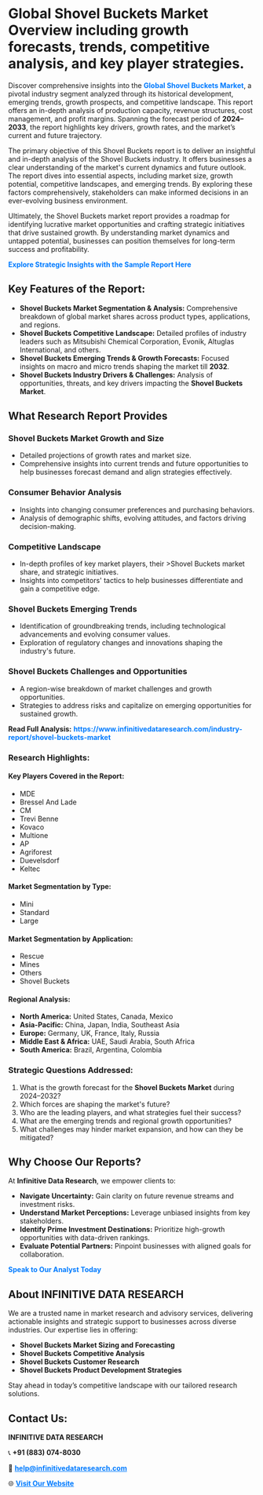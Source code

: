 <h1>Global Shovel Buckets Market Overview including growth forecasts, trends, competitive analysis, and key player strategies.</h1>
<p>
Discover comprehensive insights into the 
<a href="https://www.infinitivedataresearch.com/industry-report/shovel-buckets-market" rel="dofollow" style="color: #007BFF; text-decoration: none;"><strong>Global Shovel Buckets Market</strong></a>, a pivotal industry segment analyzed through its historical development, emerging trends, growth prospects, and competitive landscape. This report offers an in-depth analysis of production capacity, revenue structures, cost management, and profit margins. Spanning the forecast period of <strong>2024–2033</strong>, the report highlights key drivers, growth rates, and the market’s current and future trajectory.
</p>
<p>
The primary objective of this Shovel Buckets report is to deliver an insightful and in-depth analysis of the Shovel Buckets industry. It offers businesses a clear understanding of the market's current dynamics and future outlook. The report dives into essential aspects, including market size, growth potential, competitive landscapes, and emerging trends. By exploring these factors comprehensively, stakeholders can make informed decisions in an ever-evolving business environment.
</p>
<p>
Ultimately, the Shovel Buckets market report provides a roadmap for identifying lucrative market opportunities and crafting strategic initiatives that drive sustained growth. By understanding market dynamics and untapped potential, businesses can position themselves for long-term success and profitability.
</p>
<p>
<a href="https://www.infinitivedataresearch.com/request-sample/reportId=103220" style="color: #007BFF; text-decoration: none;"><strong>Explore Strategic Insights with the Sample Report Here</strong></a>
</p>

<h2>Key Features of the Report:</h2>
<ul>
<li><strong>Shovel Buckets Market Segmentation & Analysis:</strong> Comprehensive breakdown of global market shares across product types, applications, and regions.</li>
<li><strong>Shovel Buckets Competitive Landscape:</strong> Detailed profiles of industry leaders such as Mitsubishi Chemical Corporation, Evonik, Altuglas International, and others.</li>
<li><strong>Shovel Buckets Emerging Trends & Growth Forecasts:</strong> Focused insights on macro and micro trends shaping the market till <strong>2032</strong>.</li>
<li><strong>Shovel Buckets Industry Drivers & Challenges:</strong> Analysis of opportunities, threats, and key drivers impacting the <strong>Shovel Buckets Market</strong>.</li>
</ul>

<h2>What Research Report Provides</h2>
<h3>Shovel Buckets Market Growth and Size</h3>
<ul>
<li>Detailed projections of growth rates and market size.</li>
<li>Comprehensive insights into current trends and future opportunities to help businesses forecast demand and align strategies effectively.</li>
</ul>

<h3>Consumer Behavior Analysis</h3>
<ul>
<li>Insights into changing consumer preferences and purchasing behaviors.</li>
<li>Analysis of demographic shifts, evolving attitudes, and factors driving decision-making.</li>
</ul>

<h3>Competitive Landscape</h3>
<ul>
<li>In-depth profiles of key market players, their >Shovel Buckets market share, and strategic initiatives.</li>
<li>Insights into competitors' tactics to help businesses differentiate and gain a competitive edge.</li>
</ul>

<h3>Shovel Buckets Emerging Trends</h3>
<ul>
<li>Identification of groundbreaking trends, including technological advancements and evolving consumer values.</li>
<li>Exploration of regulatory changes and innovations shaping the industry's future.</li>
</ul>

<h3>Shovel Buckets Challenges and Opportunities</h3>
<ul>
<li>A region-wise breakdown of market challenges and growth opportunities.</li>
<li>Strategies to address risks and capitalize on emerging opportunities for sustained growth.</li>
</ul>
<p><strong>Read Full Analysis:</strong> <a href="https://www.infinitivedataresearch.com/industry-report/shovel-buckets-market" rel="dofollow" style="color: #007BFF; text-decoration: none;"><strong>https://www.infinitivedataresearch.com/industry-report/shovel-buckets-market</strong></a></p>
<h3>Research Highlights:</h3>
<h4>Key Players Covered in the Report:</h4>
<ul><li>MDE</li><li>Bressel And Lade</li><li>CM</li><li>Trevi Benne</li><li>Kovaco</li><li>Multione</li><li>AP</li><li>Agriforest</li><li>Duevelsdorf</li><li>Keltec</li></ul>
<h4>Market Segmentation by Type:</h4>
<ul><li>Mini</li><li>Standard</li><li>Large</li></ul>
<h4>Market Segmentation by Application:</h4>
<ul><li>Rescue</li><li>Mines</li><li>Others</li><li>Shovel Buckets</li></ul>

<h4>Regional Analysis:</h4>
<ul>
<li><strong>North America:</strong> United States, Canada, Mexico</li>
<li><strong>Asia-Pacific:</strong> China, Japan, India, Southeast Asia</li>
<li><strong>Europe:</strong> Germany, UK, France, Italy, Russia</li>
<li><strong>Middle East & Africa:</strong> UAE, Saudi Arabia, South Africa</li>
<li><strong>South America:</strong> Brazil, Argentina, Colombia</li>
</ul>

<h3>Strategic Questions Addressed:</h3>
<ol>
<li>What is the growth forecast for the <strong>Shovel Buckets Market</strong> during 2024–2032?</li>
<li>Which forces are shaping the market's future?</li>
<li>Who are the leading players, and what strategies fuel their success?</li>
<li>What are the emerging trends and regional growth opportunities?</li>
<li>What challenges may hinder market expansion, and how can they be mitigated?</li>
</ol>

<h2>Why Choose Our Reports?</h2>
<p>At <strong>Infinitive Data Research</strong>, we empower clients to:</p>
<ul>
<li><strong>Navigate Uncertainty:</strong> Gain clarity on future revenue streams and investment risks.</li>
<li><strong>Understand Market Perceptions:</strong> Leverage unbiased insights from key stakeholders.</li>
<li><strong>Identify Prime Investment Destinations:</strong> Prioritize high-growth opportunities with data-driven rankings.</li>
<li><strong>Evaluate Potential Partners:</strong> Pinpoint businesses with aligned goals for collaboration.</li>
</ul>
<p><a href="https://www.infinitivedataresearch.com/industry-report/shovel-buckets-market" rel="dofollow" style="color: #007BFF; text-decoration: none;"><strong>Speak to Our Analyst Today</strong></a></p>

<h2>About INFINITIVE DATA RESEARCH</h2>
<p>We are a trusted name in market research and advisory services, delivering actionable insights and strategic support to businesses across diverse industries. Our expertise lies in offering:</p>
<ul>
<li><strong>Shovel Buckets Market Sizing and Forecasting</strong></li>
<li><strong>Shovel Buckets Competitive Analysis</strong></li>
<li><strong>Shovel Buckets Customer Research</strong></li>
<li><strong>Shovel Buckets Product Development Strategies</strong></li>
</ul>
<p>Stay ahead in today’s competitive landscape with our tailored research solutions.</p>

<h2>Contact Us:</h2>
<p><strong>INFINITIVE DATA RESEARCH</strong></p>
<p>📞 <strong>+91 (883) 074-8030</strong></p>
<p>📧 <strong><a href="mailto:help@infinitivedataresearch.com" style="color: #007BFF;">help@infinitivedataresearch.com</a></strong></p>
<p>🌐 <strong><a href="https://www.infinitivedataresearch.com" rel="dofollow" style="color: #007BFF;">Visit Our Website</a></strong></p>